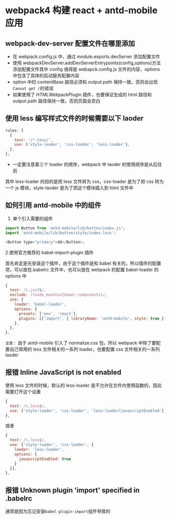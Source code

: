 <!-- Date: 2017-09-05 02:03:43 -->

# webpack4 构建 react + antd-mobile 应用

## webpack-dev-server 配置文件在哪里添加

* 在 webpack.config.js 中，通过 module.exports.devServer 添加配置文件
* 使用 webpackDevServer.addDevServerEntrypoints(config,options)方法添加配置文件其中 config 值得是 webapck.config.js 文件的内容，options 中包含了具体的启动服务配置内容
* option 中的 contentBase 路径必须和 output.path 保持一致，否则会出现`Cannot get /`的错误
* 如果使用了 HTMLWebpackPlugin 插件，也要保证生成的 html 路径和 output.path 路径保持一致，否则页面会空白

## 使用 less 编写样式文件的时候需要以下 laoder

```js
rules: [
  {
    test: '/*.less/',
    use: ['style-loader', 'css-loader', 'less-loader'],
  },
];
```

* 一定要注意着三个 loader 的顺序，webpack 中 laoder 的使用顺序是从后往前

其中 less-loader 的目的是把 less 文件转为 css，css-loader 是为了把 css 转为一个 js 模块，style-laoder 是为了把这个模块插入到 html 文件中

## 如何引用 antd-mobile 中的组件

1.  单个引入需要的组件

```js
import Button from 'antd-mobile/lib/button/index.js';
import 'antd-mobile/lib/button/style/index.less';

<Button type="primary">dd</Button>;
```

2.使用官方推荐的 babel-import-plugin 插件

首先肯定是先安装这个插件，由于这个插件是和 babel 有关的，所以插件的配置项，可以放在.babelrc 文件中，也可以放在 webpack 的配置 babel-loader 的 options 中

```js
{
  test: /\.jsx?$/,
  exclude: /(node_modules|bower_components)/,
  use: {
    loader: 'babel-loader',
    options: {
      presets: ['env', 'react'],
      plugins: [['import', { libraryName: 'antd-mobile', style: true }]],  // 主要是这一行
    },
  },
},
```

`注意：` 由于 antd-mobile 引入了 normalize.css 包，所以 webpack 中除了要配置自己常用的 less 文件相关的一系列 loader，也要配置 css 文件相关的一系列 laoder

## 报错 Inline JavaScript is not enabled

使用 less 文件的时候，默认的 less-loader 是不允许在文件内使用函数的，因此需要打开这个设置

```js
{
  test: /\.less$/,
  use: ['style-loader', 'css-loader', 'less-loader?javascriptEnabled'],
},
```

或者

```js
{
  test: /\.less$/,
  use: ['style-loader', 'css-loader', {
    laoder: 'less-loader',
    options: {
      javascriptEnabled: true
    }
  }],
},
```

## 报错 Unknown plugin 'import' specified in .babelrc

通常是因为忘记安装`babel-plugin-import`组件导致的

